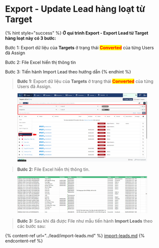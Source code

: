 # Export - Update Lead hàng loạt từ Target

{% hint style="success" %}
**Ở qui trình Export - Export Lead từ Target hàng loạt này có 3 bước:**

Bước 1: Export dữ liệu của **Targets** ở trạng thái <mark style="color:red;">**Converted**</mark> của từng Users đã Assign

Bước 2: File Excel hiển thị thông tin

Bước 3: Tiến hành Import Lead theo hướng dẫn
{% endhint %}

> **Bước  1:** Export dữ liệu của **Targets** ở trạng thái <mark style="color:red;">**Converted**</mark> của từng Users đã Assign.

<figure><img src="../../.gitbook/assets/image (6) (1) (3).png" alt=""><figcaption></figcaption></figure>

> **Bước 2:** File Excel hiển thị thông tin.

<figure><img src="../../.gitbook/assets/image (4) (4).png" alt=""><figcaption></figcaption></figure>

> **Bước 3:** Sau khi đã được File như mẫu tiến hành **Import Leads** theo các bước sau: &#x20;

{% content-ref url="../lead/import-leads.md" %}
[import-leads.md](../lead/import-leads.md)
{% endcontent-ref %}
